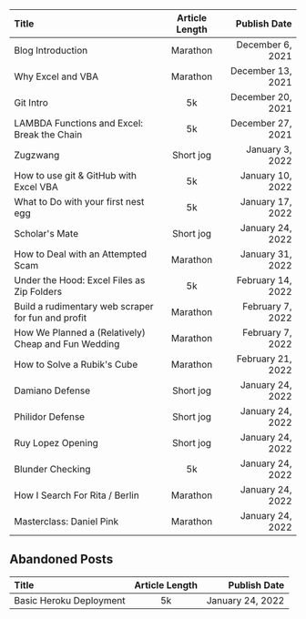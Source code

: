 <!-- Short jog, 5k, Marathon  -->

| Title                                               | Article Length |      Publish Date |
| :-------------------------------------------------- | :------------: | ----------------: |
| Blog Introduction                                   |    Marathon    |  December 6, 2021 |
| Why Excel and VBA                                   |    Marathon    | December 13, 2021 |
| Git Intro                                           |       5k       | December 20, 2021 |
| LAMBDA Functions and Excel: Break the Chain         |       5k       | December 27, 2021 |
| Zugzwang                                            |   Short jog    |   January 3, 2022 |
| How to use git & GitHub with Excel VBA              |       5k       |  January 10, 2022 |
| What to Do with your first nest egg                 |       5k       |  January 17, 2022 |
| Scholar's Mate                                      |   Short jog    |  January 24, 2022 |
| How to Deal with an Attempted Scam                  |    Marathon    |  January 31, 2022 |
| Under the Hood: Excel Files as Zip Folders          |       5k       | February 14, 2022 |
| Build a rudimentary web scraper for fun and profit  |    Marathon    |  February 7, 2022 |
| How We Planned a (Relatively) Cheap and Fun Wedding |    Marathon    |  February 7, 2022 |
| How to Solve a Rubik's Cube                         |    Marathon    | February 21, 2022 |
| Damiano Defense                                     |   Short jog    |  January 24, 2022 |
| Philidor Defense                                    |   Short jog    |  January 24, 2022 |
| Ruy Lopez Opening                                   |   Short jog    |  January 24, 2022 |
| Blunder Checking                                    |       5k       |  January 24, 2022 |
| How I Search For Rita / Berlin                      |    Marathon    |  January 24, 2022 |
| Masterclass: Daniel Pink                            |    Marathon    |  January 24, 2022 |

## Abandoned Posts

| Title                   | Article Length |     Publish Date |
| :---------------------- | :------------: | ---------------: |
| Basic Heroku Deployment |       5k       | January 24, 2022 |
